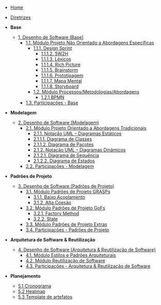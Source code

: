 <!-- docs/_sidebar.md -->

- [Home](/)
- [Diretrizes](/Diretrizes/Diretrizes.md)

- **Base**

  - [1. Desenho de Software (Base)](/Base/1.Base.md)
    - [1.1. Módulo Projeto Não Orientado a Abordagens Específicas](/Base/1.1.AbordagemNaoEspecifica.md)
      - [1.1.1. Design Sprint](/Base/1.1.1.designSprint.md)
        - [1.1.1.2. 5W2H](/Base/1.1.1.2.5W2H.md)
        - [1.1.1.3. Léxicos](/Base/1.1.1.3.lexicos.md)
        - [1.1.1.4. Rich Picture](/Base/1.1.1.4.RichPicture.md)
        - [1.1.1.5. Brainstorm](/Base/1.1.1.5.Brainstorm.md)
        - [1.1.1.6. Prototipagem](/Base/1.1.1.6.Prototipagem.md)
        - [1.1.1.7. Mapa Mental](/Base/1.1.1.7.MapaMental.md)
        - [1.1.1.8. Storyboard](/Base/1.1.1.8.Storyboard.md)
      - [1.2. Módulo Processos/Metodologias/Abordagens](/Base/1.2.ProcessosMetodologiasAbordagens.md)
        - [1.2.1 BPMN](/Base/1.2.1.BPMN.md)
    - [1.3. Participações - Base](/Base/1.3.ParticipacoesBase.md)

- **Modelagem**

  - [2. Desenho de Software (Modelagem)](/Modelagem/2.Modelagem.md)
    - [2.1. Módulo Projeto Orientado a Abordagens Tradicionais](/Modelagem/2.1.ModelagemTradicional.md)
      - [2.1.1. Notação UML – Diagramas Estáticos](/Modelagem/2.1.1.UMLEstaticos.md)
      - [2.1.1.1. Diagrama de Classes](/Modelagem/2.1.1.1.DiagramadeClasses.md)
      - [2.1.1.2. Diagrama de Pacotes](/Modelagem/2.1.1.2.DiagramaDePacotes.md)
      - [2.1.2. Notação UML – Diagramas Dinâmicos](/Modelagem/2.1.2.UMLDinamicos.md)
      - [2.1.2.1. Diagrama de Sequência](/Modelagem/2.1.2.1DiagramaDeSequencia.md)
      - [2.1.2.2. Diagrama de Estados](/Modelagem/2.1.2.2.DiagramadeEstados.md)
    - [2.2. Participações - Modelagem](/Modelagem/2.2.ParticipacoesModelagem.md)

- **Padrões de Projeto**

  - [3. Desenho de Software (Padrões de Projeto)](/PadroesDeProjeto/3.PadroesDeProjeto.md)
    - [3.1. Módulo Padrões de Projeto GRASPs](/PadroesDeProjeto/3.1.GRASPs.md)
      - [3.1.1. Baixo Acoplamento](/PadroesDeProjeto/GRASPs/3.1.1.BaixoAcoplamento.md)
      - [3.1.2. Alta Coesão](/PadroesDeProjeto/GRASPs/3.1.2.AltaCoesao.md)
    - [3.2. Módulo Padrões de Projeto GoFs](/PadroesDeProjeto/3.2.GoFs.md)
      - [3.2.1. Factory Method](/PadroesDeProjeto/GoFs/3.2.1.FactoryMethod.md)
      - [3.2.2. State](/PadroesDeProjeto/GoFs/3.2.2.State.md)
    - [3.3. Módulo Padrões de Projeto Extras](/PadroesDeProjeto/3.3.PadroesExtra.md)
    - [3.4. Participações - Padrões de Projeto](/PadroesDeProjeto/3.4.ParticipacoesPadroes.md)

- **Arquitetura de Software & Reutilização**

  - [4. Desenho de Software (Arquitetura & Reutilização de Software)](/ArquiteturaReutilizacao/4.ArquiteturaReutilizacao.md)
    - [4.1. Módulo Estilos e Padrões Arquiteturais](/ArquiteturaReutilizacao/4.1.PadroesArquiteturais.md)
    - [4.2. Módulo Reutilização de Software](/ArquiteturaReutilizacao/4.2.ReutilizacaoDeSoftware.md)
    - [4.3. Participações - Arquitetura & Reutilização de Software](/ArquiteturaReutilizacao/4.3.ParticipacoesArqReutilizacao.md)

- **Planejamento**
  - [5.1 Cronograma](/Planejamento/cronograma.md)
  - [5.2 Heatmap](/Planejamento/heatmap.md)
  - [5.3 Template de artefatos](/Planejamento/template_artefatos.md)
